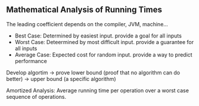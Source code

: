 ## Mathematical Analysis of Running Times
The leading coefficient depends on the compiler, JVM, machine...

* Best Case: Determined by easiest input. provide a goal for all inputs
* Worst Case: Deteermined by most difficult input. provide a guarantee for all inputs
* Average Case: Expected cost for random input. provide a way to predict performance

Develop algortim -> prove lower bound (proof that no algorithm can do better) -> upper bound (a specific algorithm) 

Amortized Analysis: Average running time per operation over a worst case sequence of operations. 

